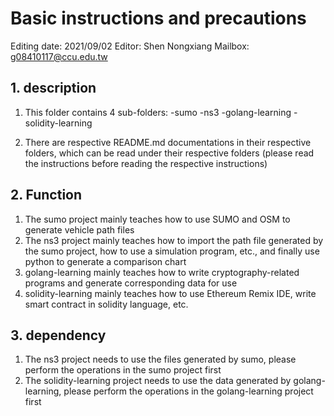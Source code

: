 # Basic instructions and precautions

Editing date: 2021/09/02
Editor: Shen Nongxiang
Mailbox: g08410117@ccu.edu.tw

## 1. description

1. This folder contains 4 sub-folders:
-sumo
-ns3
-golang-learning
-solidity-learning

2. There are respective README.md documentations in their respective folders, which can be read under their respective folders (please read the instructions before reading the respective instructions)

## 2. Function

1. The sumo project mainly teaches how to use SUMO and OSM to generate vehicle path files
2. The ns3 project mainly teaches how to import the path file generated by the sumo project, how to use a simulation program, etc., and finally use python to generate a comparison chart
3. golang-learning mainly teaches how to write cryptography-related programs and generate corresponding data for use
4. solidity-learning mainly teaches how to use Ethereum Remix IDE, write smart contract in solidity language, etc.

## 3. dependency

1. The ns3 project needs to use the files generated by sumo, please perform the operations in the sumo project first
2. The solidity-learning project needs to use the data generated by golang-learning, please perform the operations in the golang-learning project first
